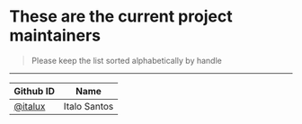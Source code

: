 # These are the current project maintainers
> Please keep the list sorted alphabetically by handle

---
| Github ID                            | Name          |
|--------------------------------------|---------------|
| [@italux](https://github.com/italux) | Italo Santos  |
